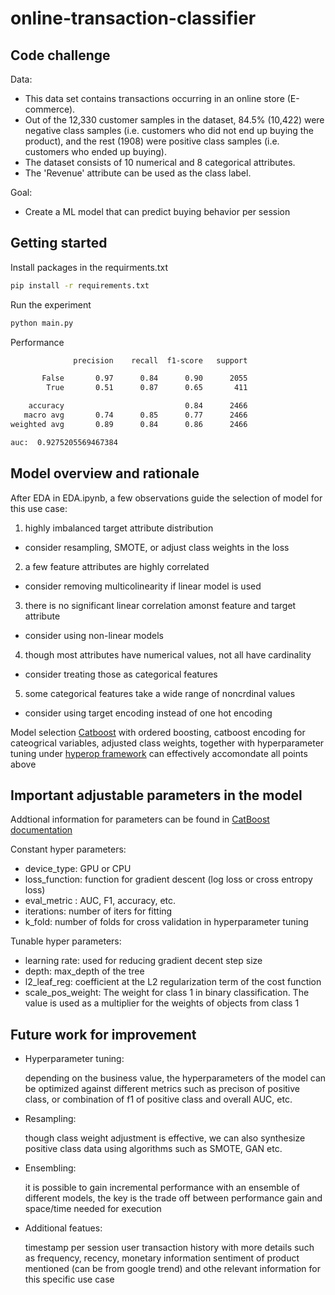 # online-transaction-classifier
## Code challenge

Data: 
- This data set contains transactions occurring in an online store (E-commerce). 
- Out of the 12,330 customer samples in the dataset, 84.5% (10,422) were negative class samples (i.e. customers who did not end up buying the product), and the rest (1908) were positive class samples (i.e. customers who ended up buying). 
- The dataset consists of 10 numerical and 8 categorical attributes. 
- The 'Revenue' attribute can be used as the class label. 

Goal: 
- Create a ML model that can predict buying behavior per session

## Getting started

Install packages in the requirments.txt 
```bash
pip install -r requirements.txt
```
Run the experiment
```bash
python main.py
```

Performance
```bash
              precision    recall  f1-score   support

       False       0.97      0.84      0.90      2055
        True       0.51      0.87      0.65       411

    accuracy                           0.84      2466
   macro avg       0.74      0.85      0.77      2466
weighted avg       0.89      0.84      0.86      2466

auc:  0.9275205569467384
```

## Model overview and rationale

After EDA in EDA.ipynb, a few observations guide the selection of model for this use case:
1. highly imbalanced target attribute distribution 
- consider resampling, SMOTE, or adjust class weights in the loss
2.  a few feature attributes are highly correlated 
- consider removing multicolinearity if linear model is used
3. there is no significant linear correlation amonst feature and target attribute 
- consider using non-linear models
4. though most attributes have numerical values, not all have cardinality 
- consider treating those as categorical features 
5. some categorical features take a wide range of noncrdinal values 
- consider using target encoding instead of one hot encoding

Model selection
[Catboost](https://catboost.ai) with ordered boosting, catboost encoding for cateogrical variables, adjusted class weights, together with hyperparameter tuning under [hyperop framework](https://github.com/hyperopt/hyperopt/blob/master/README.md) can effectively accomondate all points above

## Important adjustable parameters in the model

Addtional information for parameters can be found in [CatBoost documentation](https://catboost.ai/docs/concepts/parameter-tuning.html)

Constant hyper parameters:
- device_type: GPU or CPU
- loss_function: function for gradient descent (log loss or cross entropy loss)
- eval_metric : AUC, F1, accuracy, etc.
- iterations: number of iters for fitting
- k_fold: number of folds for cross validation in hyperparameter tuning

Tunable hyper parameters:
- learning rate: used for reducing gradient decent step size
- depth: max_depth of the tree
- l2_leaf_reg: coefficient at the L2 regularization term of the cost function
- scale_pos_weight: The weight for class 1 in binary classification. The value is used as a multiplier for the weights of objects from class 1

## Future work for improvement

- Hyperparameter tuning: 
  
  depending on the business value, the hyperparameters of the model can be optimized against different metrics such as precison of positive class, or combination of f1 of positive class and overall AUC, etc.
- Resampling:
  
  though class weight adjustment is effective, we can also synthesize positive class data using algorithms such as SMOTE, GAN etc. 
- Ensembling:
  
  it is possible to gain incremental performance with an ensemble of different models, the key is the trade off between performance gain and space/time needed for execution
- Additional featues:
  
  timestamp per session
  user transaction history with more details such as frequency, recency, monetary information
  sentiment of product mentioned (can be from google trend)
  and othe relevant information for this specific use case
    
